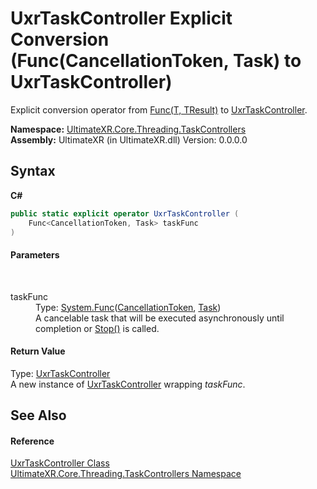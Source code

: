 # UxrTaskController&nbsp;Explicit Conversion (Func(CancellationToken, Task) to UxrTaskController)
 

Explicit conversion operator from <a href="https://docs.microsoft.com/dotnet/api/system.func-2" target="_blank" rel="noopener noreferrer">Func(T, TResult)</a> to <a href="T_UltimateXR_Core_Threading_TaskControllers_UxrTaskController">UxrTaskController</a>.

**Namespace:**&nbsp;<a href="N_UltimateXR_Core_Threading_TaskControllers">UltimateXR.Core.Threading.TaskControllers</a><br />**Assembly:**&nbsp;UltimateXR (in UltimateXR.dll) Version: 0.0.0.0

## Syntax

**C#**<br />
``` C#
public static explicit operator UxrTaskController (
	Func<CancellationToken, Task> taskFunc
)
```


#### Parameters
&nbsp;<dl><dt>taskFunc</dt><dd>Type: <a href="https://docs.microsoft.com/dotnet/api/system.func-2" target="_blank" rel="noopener noreferrer">System.Func</a>(<a href="https://docs.microsoft.com/dotnet/api/system.threading.cancellationtoken" target="_blank" rel="noopener noreferrer">CancellationToken</a>, <a href="https://docs.microsoft.com/dotnet/api/system.threading.tasks.task" target="_blank" rel="noopener noreferrer">Task</a>)<br />A cancelable task that will be executed asynchronously until completion or <a href="M_UltimateXR_Core_Threading_TaskControllers_UxrCancellableController_Stop">Stop()</a> is called.</dd></dl>

#### Return Value
Type: <a href="T_UltimateXR_Core_Threading_TaskControllers_UxrTaskController">UxrTaskController</a><br />A new instance of <a href="T_UltimateXR_Core_Threading_TaskControllers_UxrTaskController">UxrTaskController</a> wrapping *taskFunc*.

## See Also


#### Reference
<a href="T_UltimateXR_Core_Threading_TaskControllers_UxrTaskController">UxrTaskController Class</a><br /><a href="N_UltimateXR_Core_Threading_TaskControllers">UltimateXR.Core.Threading.TaskControllers Namespace</a><br />